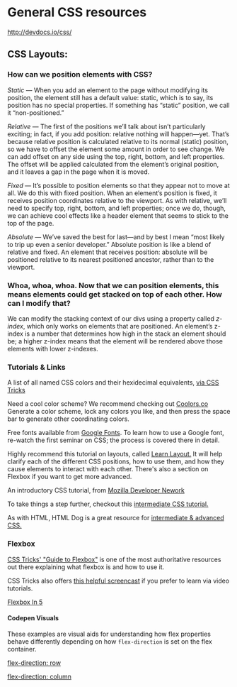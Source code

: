 # General CSS resources

http://devdocs.io/css/

## CSS Layouts:

### How can we position elements with CSS?

*Static* — When you add an element to the page without modifying its position, the element still has a default value: static, which is to say, its position has no special properties. If something has “static” position, we call it “non-positioned.”

*Relative* — The first of the positions we’ll talk about isn’t particularly exciting; in fact, if you add position: relative nothing will happen—yet. That’s because relative position is calculated relative to its normal (static) position, so we have to offset the element some amount in order to see change. We can add offset on any side using the top, right, bottom, and left properties. The offset will be applied calculated from the element’s original position, and it leaves a gap in the page when it is moved.

*Fixed* — It’s possible to position elements so that they appear not to move at all. We do this with fixed position. When an element’s position is fixed, it receives position coordinates relative to the viewport. As with relative, we’ll need to specify top, right, bottom, and left properties; once we do, though, we can achieve cool effects like a header element that seems to stick to the top of the page.

*Absolute* — We’ve saved the best for last—and by best I mean “most likely to trip up even a senior developer.” Absolute position is like a blend of relative and fixed. An element that receives position: absolute will be positioned relative to its nearest positioned ancestor, rather than to the viewport.

### Whoa, whoa, whoa. Now that we can position elements, this means elements could get stacked on top of each other. How can I modify that?

We can modify the stacking context of our divs using a property called *z-index*, which only works on elements that are positioned. An element’s z-index is a number that determines how high in the stack an element should be; a higher z-index means that the element will be rendered above those elements with lower z-indexes.

### Tutorials & Links

A list of all named CSS colors and their hexidecimal equivalents, [via CSS Tricks](https://css-tricks.com/snippets/css/named-colors-and-hex-equivalents/)

Need a cool color scheme? We recommend checking out [Coolors.co](https://coolors.co/app) Generate a color scheme, lock any colors you like, and then press the space bar to generate other coordinating colors.

Free fonts available from [Google Fonts](https://fonts.google.com/). To learn how to use a Google font, re-watch the first seminar on CSS; the process is covered there in detail.

Highly recommend this tutorial on layouts, called [Learn Layout.](http://learnlayout.com/) It will help clarify each of the different CSS positions, how to use them, and how they cause elements to interact with each other. There's also a section on Flexbox if you want to get more advanced.

An introductory CSS tutorial, from [Mozilla Developer Nework](https://developer.mozilla.org/en-US/docs/Web/CSS/Tutorials)

To take things a step further, checkout this [intermediate CSS tutorial.](http://learn.shayhowe.com/advanced-html-css/)

As with HTML, HTML Dog is a great resource for [intermediate & advanced CSS.](http://www.htmldog.com/guides/css/intermediate/layout/)

### Flexbox

[CSS Tricks' "Guide to Flexbox"](https://css-tricks.com/snippets/css/a-guide-to-flexbox/) is one of the most authoritative resources out there explaining what flexbox is and how to use it.

CSS Tricks also offers [this helpful screencast](https://css-tricks.com/video-screencasts/131-tinkering-flexbox/) if you prefer to learn via video tutorials.

[Flexbox In 5](http://flexboxin5.com/)

#### Codepen Visuals
These examples are visual aids for understanding how flex properties behave differently depending on how `flex-direction` is set on the flex container.

[flex-direction: row](http://codepen.io/danasselin/full/JRYKxN/)

[flex-direction: column](http://codepen.io/danasselin/full/KgdgaV/)
